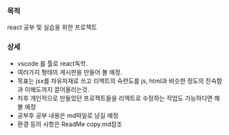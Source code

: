 ### 목적

react 공부 및 실습을 위한 프로젝트



### 상세

- vscode 를 툴로 react독학. 
- 여러가지 형태의 게시판을 만들어 볼 예정.
- 목표는 jsx를 자유자재로 쓰고 리액트의 숙련도를 js, html과 비슷한 정도의 친숙함과 이해도까지 끌어올리는것.
- 차후 개인적으로 만들었던 프로젝트들을 리액트로 수정하는 작업도 가능하다면 해볼 예정
- 공부후 공부 내용은 md파일로 남길 예정
- 환경 등의 사항은 ReadMe copy.md참조